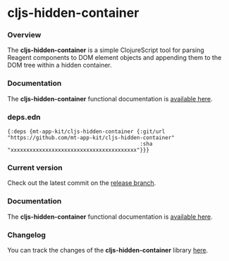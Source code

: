 
# cljs-hidden-container

### Overview

The <strong>cljs-hidden-container</strong> is a simple ClojureScript tool for parsing Reagent components
to DOM element objects and appending them to the DOM tree within a hidden container.

### Documentation

The <strong>cljs-hidden-container</strong> functional documentation is [available here](https://mt-app-kit.github.io/cljs-hidden-container).

### deps.edn

```
{:deps {mt-app-kit/cljs-hidden-container {:git/url "https://github.com/mt-app-kit/cljs-hidden-container"
                                          :sha     "xxxxxxxxxxxxxxxxxxxxxxxxxxxxxxxxxxxxxxxx"}}}
```

### Current version

Check out the latest commit on the [release branch](https://github.com/mt-app-kit/cljs-hidden-container/tree/release).

### Documentation

The <strong>cljs-hidden-container</strong> functional documentation is [available here](https://mt-app-kit.github.io/cljs-hidden-container).

### Changelog

You can track the changes of the <strong>cljs-hidden-container</strong> library [here](CHANGES.md).
